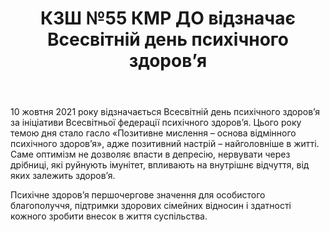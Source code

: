 ﻿---
title: КЗШ №55 КМР ДО відзначає Всесвітній день психічного здоров’я
---

10 жовтня 2021 року відзначається Всесвітній день психічного здоров’я за ініціативи Всесвітньої федерації психічного здоров’я. Цього року темою дня стало гасло «Позитивне мислення – основа відмінного психічного здоров’я», адже позитивний настрій – найголовніше в житті. Саме оптимізм не дозволяє впасти в депресію, нервувати через дрібниці, які руйнують імунітет, впливають на внутрішнє відчуття, від яких залежить здоров’я.

Психічне здоров’я першочергове значення для особистого благополуччя, підтримки здорових сімейних відносин і здатності кожного зробити внесок в життя суспільства.

<slideshow></slideshow>